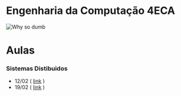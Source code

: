 # Engenharia da Computação 4ECA

![Why so dumb](http://www.quickmeme.com/img/8d/8d1947543472bfc6f16753ccd2062da73a8db478dcd9e09a609756e122d856fb.jpg)

# Aulas
### Sistemas Distibuidos
- 12/02 ( [link](https://github.com/pedrotk/FIAP-4ECA/blob/master/Sistemas-Distribuidos/12-02%20-%20Quadro%20Branco.md) )
- 19/02 ( [link](https://github.com/pedrotk/FIAP-4ECA/blob/master/Sistemas-Distribuidos/19-02%20-%20Quadro%20Branco.md) )
